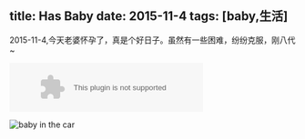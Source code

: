 title: Has Baby
date: 2015-11-4
tags: [baby,生活]
---

2015-11-4,今天老婆怀孕了，真是个好日子。虽然有一些困难，纷纷克服，刚八代~

<embed src="http://music.163.com/style/swf/widget.swf?sid=31365696&type=2&auto=1&width=320&height=66" width="340" height="86"  allowNetworking="all"></embed>

![baby in the car](/img/hello.jpg)
